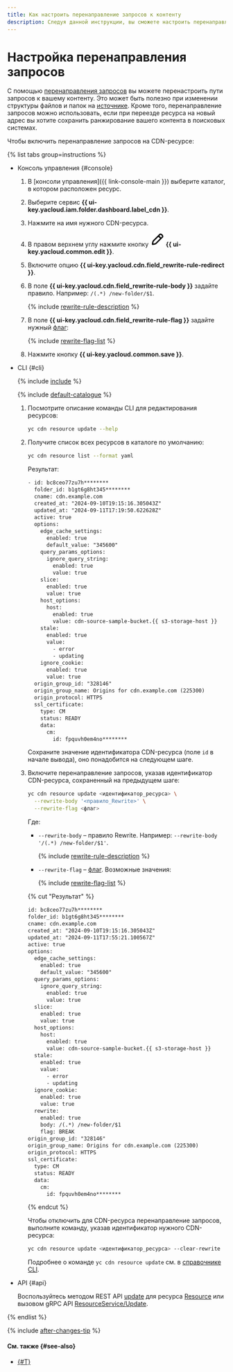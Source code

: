 ```yaml
---
title: Как настроить перенаправление запросов к контенту
description: Следуя данной инструкции, вы сможете настроить перенаправление запросов от CDN-ресурса к источнику с помощью правила Rewrite.
---
```


# Настройка перенаправления запросов

С помощью [перенаправления запросов](../../concepts/http-rewrite.md) вы можете перенастроить пути запросов к вашему контенту. Это может быть полезно при изменении структуры файлов и папок на [источнике](../../concepts/origins.md). Кроме того, перенаправление запросов можно использовать, если при переезде ресурса на новый адрес вы хотите сохранить ранжирование вашего контента в поисковых системах.

Чтобы включить перенаправление запросов на CDN-ресурсе:

{% list tabs group=instructions %}

- Консоль управления {#console}

  1. В [консоли управления]({{ link-console-main }}) выберите каталог, в котором расположен ресурс.

  1. Выберите сервис **{{ ui-key.yacloud.iam.folder.dashboard.label_cdn }}**.

  1. Нажмите на имя нужного CDN-ресурса.

  1. В правом верхнем углу нажмите кнопку ![image](../../../_assets/console-icons/pencil.svg) **{{ ui-key.yacloud.common.edit }}**.

  1. Включите опцию **{{ ui-key.yacloud.cdn.field_rewrite-rule-redirect }}**.

  1. В поле **{{ ui-key.yacloud.cdn.field_rewrite-rule-body }}** задайте правило. Например: `/(.*) /new-folder/$1`.

      {% include [rewrite-rule-description](../../../_includes/cdn/rewrite-rule-description.md) %}

  1. В поле **{{ ui-key.yacloud.cdn.field_rewrite-rule-flag }}** задайте нужный [флаг](../../concepts/http-rewrite.md#flag):

      {% include [rewrite-flag-list](../../../_includes/cdn/rewrite-flag-list.md) %}

  1. Нажмите кнопку **{{ ui-key.yacloud.common.save }}**.

- CLI {#cli}

  {% include [include](../../../_includes/cli-install.md) %}

  {% include [default-catalogue](../../../_includes/default-catalogue.md) %}

  1. Посмотрите описание команды CLI для редактирования ресурсов:

      ```bash
      yc cdn resource update --help
      ```

  1. Получите список всех ресурсов в каталоге по умолчанию:

      ```bash
      yc cdn resource list --format yaml
      ```

      Результат:

      ```text
      - id: bc8ceo77zu7h********
        folder_id: b1gt6g8ht345********
        cname: cdn.example.com
        created_at: "2024-09-10T19:15:16.305043Z"
        updated_at: "2024-09-11T17:19:50.622628Z"
        active: true
        options:
          edge_cache_settings:
            enabled: true
            default_value: "345600"
          query_params_options:
            ignore_query_string:
              enabled: true
              value: true
          slice:
            enabled: true
            value: true
          host_options:
            host:
              enabled: true
              value: cdn-source-sample-bucket.{{ s3-storage-host }}
          stale:
            enabled: true
            value:
              - error
              - updating
          ignore_cookie:
            enabled: true
            value: true
        origin_group_id: "328146"
        origin_group_name: Origins for cdn.example.com (225300)
        origin_protocol: HTTPS
        ssl_certificate:
          type: CM
          status: READY
          data:
            cm:
              id: fpquvh0em4no********
      ```

      Сохраните значение идентификатора CDN-ресурса (поле `id` в начале вывода), оно понадобится на следующем шаге.

  1. Включите перенаправление запросов, указав идентификатор CDN-ресурса, сохраненный на предыдущем шаге:

      ```bash
      yc cdn resource update <идентификатор_ресурса> \
        --rewrite-body '<правило_Rewrite>' \
        --rewrite-flag <флаг>
      ```

      Где:
      * `--rewrite-body` – правило Rewrite. Например: `--rewrite-body '/(.*) /new-folder/$1'`.

          {% include [rewrite-rule-description](../../../_includes/cdn/rewrite-rule-description.md) %}
      * `--rewrite-flag` – [флаг](../../concepts/http-rewrite.md#flag). Возможные значения:

          {% include [rewrite-flag-list](../../../_includes/cdn/rewrite-flag-list.md) %}

      {% cut "Результат" %}

      ```text
      id: bc8ceo77zu7h********
      folder_id: b1gt6g8ht345********
      cname: cdn.example.com
      created_at: "2024-09-10T19:15:16.305043Z"
      updated_at: "2024-09-11T17:55:21.100567Z"
      active: true
      options:
        edge_cache_settings:
          enabled: true
          default_value: "345600"
        query_params_options:
          ignore_query_string:
            enabled: true
            value: true
        slice:
          enabled: true
          value: true
        host_options:
          host:
            enabled: true
            value: cdn-source-sample-bucket.{{ s3-storage-host }}
        stale:
          enabled: true
          value:
            - error
            - updating
        ignore_cookie:
          enabled: true
          value: true
        rewrite:
          enabled: true
          body: /(.*) /new-folder/$1
          flag: BREAK
      origin_group_id: "328146"
      origin_group_name: Origins for cdn.example.com (225300)
      origin_protocol: HTTPS
      ssl_certificate:
        type: CM
        status: READY
        data:
          cm:
            id: fpquvh0em4no********
      ```

      {% endcut %}

     Чтобы отключить для CDN-ресурса перенаправление запросов, выполните команду, указав идентификатор нужного CDN-ресурса:

      ```bash
      yc cdn resource update <идентификатор_ресурса> --clear-rewrite
      ```

      Подробнее о команде `yc cdn resource update` см. в [справочнике CLI](../../../cli/cli-ref/cdn/cli-ref/resource/update.md).

- API {#api}

  Воспользуйтесь методом REST API [update](../../api-ref/Resource/update.md) для ресурса [Resource](../../api-ref/Resource/index.md) или вызовом gRPC API [ResourceService/Update](../../api-ref/grpc/Resource/update.md).

{% endlist %}

{% include [after-changes-tip](../../../_includes/cdn/after-changes-tip.md) %}

#### См. также {#see-also}

* [{#T}](../../concepts/http-rewrite.md)